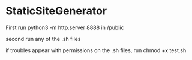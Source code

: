 # StaticSiteGenerator

First run python3 -m http.server 8888 in /public

second run any of the .sh files

if troubles appear with permissions on the .sh files, run chmod +x test.sh
